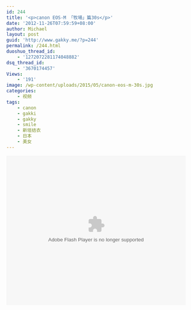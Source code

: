 ```yaml
---
id: 244
title: '<p>canon EOS-M 「牧場」篇30s</p>'
date: '2012-11-26T07:59:59+08:00'
author: Michael
layout: post
guid: 'http://www.gakky.me/?p=244'
permalink: /244.html
duoshuo_thread_id:
    - '1272072281174048882'
dsq_thread_id:
    - '3670174457'
Views:
    - '191'
image: /wp-content/uploads/2015/05/canon-eos-m-30s.jpg
categories:
    - 视频
tags:
    - canon
    - gakki
    - gakky
    - smile
    - 新垣结衣
    - 日本
    - 美女
---
```


<object height="394" width="473"><param name="allowscriptaccess" value="sameDomain"></param><param name="wmode" value="transparent"></param><param name="movie" value="http://player.youku.com/player.php/sid/120104253/v.swf"></param><param name="allowfullscreen" value="true"></param><embed allowfullscreen="true" allowscriptaccess="sameDomain" height="394" src="http://player.youku.com/player.php/sid/120104253/v.swf" type="application/x-shockwave-flash" width="473" wmode="transparent"></embed></object>